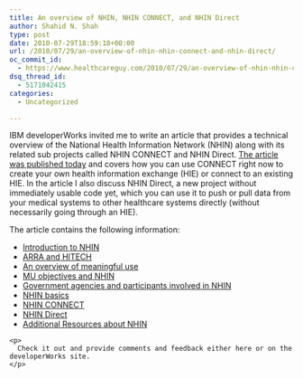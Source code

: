 ```yaml
---
title: An overview of NHIN, NHIN CONNECT, and NHIN Direct
author: Shahid N. Shah
type: post
date: 2010-07-29T18:59:18+00:00
url: /2010/07/29/an-overview-of-nhin-nhin-connect-and-nhin-direct/
oc_commit_id:
  - https://www.healthcareguy.com/2010/07/29/an-overview-of-nhin-nhin-connect-and-nhin-direct/1478770694
dsq_thread_id:
  - 5171042415
categories:
  - Uncategorized

---
```

IBM developerWorks invited me to write an article that provides a technical overview of the National Health Information Network (NHIN) along with its related sub projects called NHIN CONNECT and NHIN Direct. [The article was published today][1] and covers how you can use CONNECT right now to create your own health information exchange (HIE) or connect to an existing HIE. In the article I also discuss NHIN Direct, a new project without immediately usable code yet, which you can use it to push or pull data from your medical systems to other healthcare systems directly (without necessarily going through an HIE).

The article contains the following information:<img src="http://www.ibm.com/i/c.gif" alt="" width="1" height="1" />

<div>
  <div>
    <ul>
      <li>
        <a href="http://www.ibm.com/developerworks/web/library/wa-nhindirect/#N1006B">Introduction to NHIN</a>
      </li>
      <li>
        <a href="http://www.ibm.com/developerworks/web/library/wa-nhindirect/#N1007D">ARRA and HITECH</a>
      </li>
      <li>
        <a href="http://www.ibm.com/developerworks/web/library/wa-nhindirect/#N10089">An overview of meaningful use</a>
      </li>
      <li>
        <a href="http://www.ibm.com/developerworks/web/library/wa-nhindirect/#N100B9">MU objectives and NHIN</a>
      </li>
      <li>
        <a href="http://www.ibm.com/developerworks/web/library/wa-nhindirect/#N10120">Government agencies and participants involved in NHIN</a>
      </li>
      <li>
        <a href="http://www.ibm.com/developerworks/web/library/wa-nhindirect/#N10147">NHIN basics</a>
      </li>
      <li>
        <a href="http://www.ibm.com/developerworks/web/library/wa-nhindirect/#N1018B">NHIN CONNECT</a>
      </li>
      <li>
        <a href="http://www.ibm.com/developerworks/web/library/wa-nhindirect/#N101AD">NHIN Direct</a>
      </li>
      <li>
        <a href="http://www.ibm.com/developerworks/web/library/wa-nhindirect/#resources">Additional Resources about NHIN</a>
      </li>
    </ul>
    
    <p>
      Check it out and provide comments and feedback either here or on the developerWorks site.
    </p>
  </div>
</div>

 [1]: http://www.ibm.com/developerworks/web/library/wa-nhindirect/